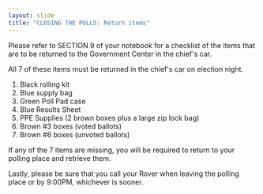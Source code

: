 ```yaml
---
layout: slide
title: "CLOSING THE POLLS: Return items"
---
```


Please refer to SECTION 9 of your notebook for a checklist of the items that are to be returned to the Government Center in the chief&#39;s car.

All 7 of these items must be returned in the chief&#39;s car on election night.

1. Black rolling kit
2. Blue supply bag
3. Green Poll Pad case
4. Blue Results Sheet
5. PPE Supplies (2 brown boxes plus a large zip lock bag)
6. Brown #3 boxes (voted ballots)
7. Brown #6 boxes (unvoted ballots)

If any of the 7 items are missing, you will be required to return to your polling place and retrieve them.

Lastly, please be sure that you call your Rover when leaving the polling place or by 9:00PM, whichever is sooner.